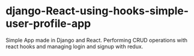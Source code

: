 # django-React-using-hooks-simple-user-profile-app
Simple App made in Django and React.
Performing CRUD operations with react hooks and managing login and signup with redux.
